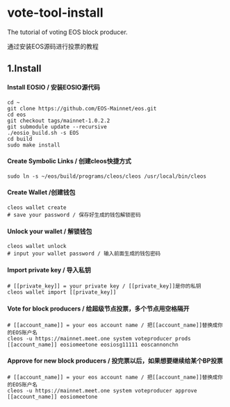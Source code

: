 # vote-tool-install

The tutorial of voting EOS block producer.

通过安装EOS源码进行投票的教程

## 1.Install

#### Install EOSIO / 安装EOSIO源代码
```
cd ~
git clone https://github.com/EOS-Mainnet/eos.git
cd eos
git checkout tags/mainnet-1.0.2.2
git submodule update --recursive
./eosio_build.sh -s EOS
cd build
sudo make install
```

#### Create Symbolic Links / 创建cleos快捷方式
```
sudo ln -s ~/eos/build/programs/cleos/cleos /usr/local/bin/cleos
```

#### Create Wallet /创建钱包
```
cleos wallet create 
# save your password / 保存好生成的钱包解锁密码
```

#### Unlock your wallet / 解锁钱包
```
cleos wallet unlock
# input your wallet password / 输入前面生成的钱包密码
```

#### Import private key / 导入私钥
```
# [[private_key]] = your private key / [[private_key]]是你的私钥
cleos wallet import [[private_key]] 
```

#### Vote for block producers / 给超级节点投票，多个节点用空格隔开
```
# [[account_name]] = your eos account name / 把[[account_name]]替换成你的EOS账户名
cleos -u https://mainnet.meet.one system voteproducer prods [[account_name]] eosiomeetone eosiosg11111 eoscannonchn
```

#### Approve for new block producers  / 投完票以后，如果想要继续给某个BP投票
```
# [[account_name]] = your eos account name / 把[[account_name]]替换成你的EOS账户名
cleos -u https://mainnet.meet.one system voteproducer approve [[account_name]] eosiomeetone
```

